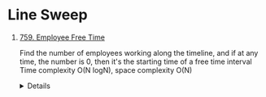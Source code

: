 # Line Sweep
1. [759. Employee Free Time](https://leetcode.com/problems/employee-free-time)  
    
    Find the number of employees working along the timeline, and if at any time, the number is 0, then it's the starting time of a free time interval  
    Time complexity O(N logN), space complexity O(N)
    <details>
        
        ```python
       def employeeFreeTime(self, schedule: '[[Interval]]') -> '[Interval]':
          counter = Counter()
          for intervals in schedule:
              for interval in intervals:
                  counter[interval.start] += 1
                  counter[interval.end] -= 1
  
          startTime = -1
          workingCount = 0
          result = []
          for time, deltaCount in sorted(counter.items()):
              workingCount += deltaCount
              if workingCount == 0:
                  startTime = time
              elif startTime != -1:
                  result.append(Interval(startTime, time))
                  startTime = -1
          return result     
        ```
    </details>
